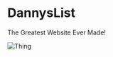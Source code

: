 DannysList
==========

The Greatest Website Ever Made!


![Thing](https://www.google.com/images/srpr/logo11w.png)
